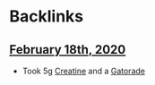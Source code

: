 
# Backlinks
## [February 18th, 2020](<February 18th, 2020.md>)
- Took 5g [Creatine](<Creatine.md>) and a [Gatorade](<Gatorade.md>)

